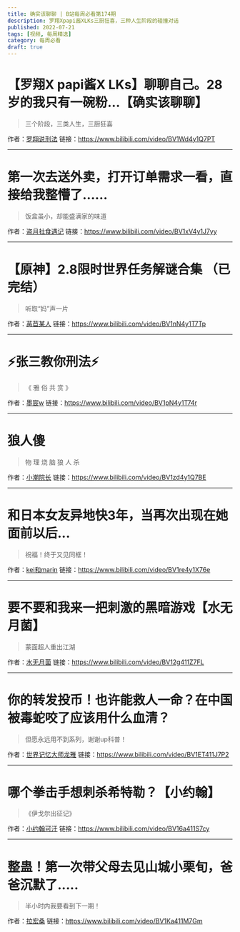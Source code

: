 ```yaml
---
title: 确实该聊聊 | B站每周必看第174期
description: 罗翔Xpapi酱XLKs三厨狂喜，三种人生阶段的碰撞对话
published: 2022-07-21
tags: [视频, 每周精选]
category: 每周必看
draft: true
---
```


# 【罗翔X papi酱X LKs】聊聊自己。28岁的我只有一碗粉…【确实该聊聊】
> 三个阶段，三类人生，三厨狂喜

作者：[罗翔说刑法](https://space.bilibili.com/517327498)
链接：https://www.bilibili.com/video/BV1Wd4y1Q7PT

---

# 第一次去送外卖，打开订单需求一看，直接给我整懵了……
> 饭盒虽小，却能盛满家的味道

作者：[盗月社食遇记](https://space.bilibili.com/99157282)
链接：https://www.bilibili.com/video/BV1xV4y1J7yy

---

# 【原神】2.8限时世界任务解谜合集 （已完结）
> 听取“妈”声一片

作者：[莴苣某人](https://space.bilibili.com/1773346)
链接：https://www.bilibili.com/video/BV1nN4y1T7Tp

---

# ⚡张三教你刑法⚡
> 《 雅  俗  共  赏 》

作者：[墨宸w](https://space.bilibili.com/35811260)
链接：https://www.bilibili.com/video/BV1pN4y1T74r

---

# 狼人傻
> 物 理 烧 脑 狼 人 杀

作者：[小潮院长](https://space.bilibili.com/5970160)
链接：https://www.bilibili.com/video/BV1zd4y1Q7BE

---

# 和日本女友异地快3年，当再次出现在她面前以后...
> 祝福！终于又见同框！

作者：[kei和marin](https://space.bilibili.com/16853896)
链接：https://www.bilibili.com/video/BV1re4y1X76e

---

# 要不要和我来一把刺激的黑暗游戏【水无月菌】
> 蒙面超人重出江湖

作者：[水无月菌](https://space.bilibili.com/1958342)
链接：https://www.bilibili.com/video/BV12g411Z7FL

---

# 你的转发投币！也许能救人一命？在中国被毒蛇咬了应该用什么血清？
> 但愿永远用不到系列，谢谢up科普！

作者：[世界记忆大师龙雅](https://space.bilibili.com/25126508)
链接：https://www.bilibili.com/video/BV1ET411J7P2

---

# 哪个拳击手想刺杀希特勒？【小约翰】
> 《伊戈尔出征记》

作者：[小约翰可汗](https://space.bilibili.com/23947287)
链接：https://www.bilibili.com/video/BV16a411S7cy

---

# 整蛊！第一次带父母去见山城小栗旬，爸爸沉默了.....
> 半小时内我要看到下一期！

作者：[拉宏桑](https://space.bilibili.com/11870568)
链接：https://www.bilibili.com/video/BV1Ka411M7Gm

